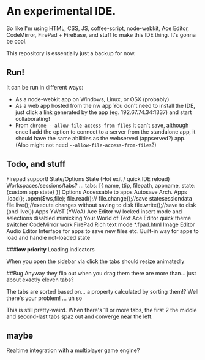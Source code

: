 # An experimental IDE.
So like I'm using HTML, CSS, JS, coffee-script, node-webkit, Ace Editor, CodeMirror, FirePad + FireBase, and stuff to make this IDE thing. It's gonna be cool.

This repository is essentially just a backup for now.

## Run!
It can be run in different ways:
 * As a node-webkit app
    on Windows, Linux, or OSX (probably)
 * As a web app hosted from the nw app
	You don't need to install the IDE, just click a link generated by the app (eg. 192.67.74.34:1337) and start collaborating!
 * From `chrome --allow-file-access-from-files`
	It can't save, although once I add the option to connect to a server from the standalone app, it should have the same abilities as the webserved (appserved?) app.
	(Also might not need `--allow-file-access-from-files`?)

## Todo, and stuff
Firepad support!
State/Options
	State
		(Hot exit / quick IDE reload)
		Workspaces/sessions/tabs? ...
			tabs: [{
				name, ttip,
				filepath,
				appname,
				state: {custom app state}
			}]
	Options
		Accessable to apps
	Autosave
Arch.
	Apps
		.load();
		.open($ws,file);
		file.read();//
		file.change();//save statesessiondata
		file.live();//execute changes without saving to disk
		file.write();//save to disk (and live())
Apps
	YWoT (YWoA)
		Ace Editor w/ locked insert mode and selections disabled mimicking Your World of Text
	Ace Editor
		quick theme switcher
	CodeMirror
		work
	FirePad
		Rich text mode
		*.fpad.html
	Image Editor
	Audio Editor
Interface for apps to save new files etc.
Built-in way for apps to load and handle not-loaded state

###__low priority__
Loading indicators

When you open the sidebar via click the tabs should resize animatedly

##Bug
Anyway they flip out when you drag them there are more than... just about exactly eleven tabs?

The tabs are sorted based on... a property calculated by sorting them!? Well there's your problem! ... uh so

This is still pretty-weird. When there's 11 or more tabs, the first 2 the middle and second-last tabs spaz out and converge near the left.


## maybe
Realtime integration with a multiplayer game engine?